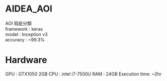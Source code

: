 # AIDEA_AOI
 AOI 瑕疵分類<br>
 framework : keras<br>
 model : Inception v3<br>
 accuracy : ~99.3%
# Hardware
 GPU : GTX1050 2GB
 CPU : intel i7-7500U
 RAM : 24GB
 Execution time: ~2hr
